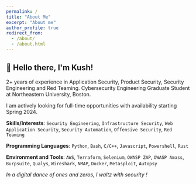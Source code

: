 ```yaml
---
permalink: /
title: "About Me"
excerpt: "About me"
author_profile: true
redirect_from: 
  - /about/
  - /about.html
---
```

## 👋 Hello there, I'm Kush! 

2+ years of experience in Application Security, Product Security, Security Engineering and Red Teaming. Cybersecurity Engineering Graduate Student at Northeastern University, Boston. 

I am actively looking for full-time opportunities with availability starting Spring 2024.

**Skills/Interests**: `Security Engineering`, `Infrastructure Security`, `Web Application Security`, `Security Automation`, `Offensive Security`, `Red Teaming`

**Programming Languages**: `Python`, `Bash`, `C/C++`, `Javascript`, `Powershell`, `Rust`

**Environment and Tools**: `AWS`, `Terraform`, `Selenium`, `OWASP ZAP`, `OWASP Amass`, `Burpsuite`, `Qualys`, `Wireshark`, `NMAP`, `Docker`, `Metasploit`, `Autopsy`
 

*In a digital dance of ones and zeros, I waltz with security !*
